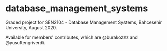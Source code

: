 # database_management_systems

Graded project for SEN2104 - Database Management Systems, Bahcesehir University, August 2020.

Available for members' contributes, which are @burakozzz and @yusuftengriverdi.
